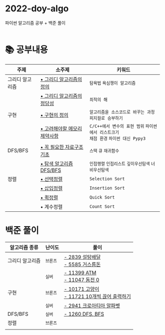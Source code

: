 # 2022-doy-algo
파이썬 알고리즘 공부 + 백준 풀이  <br><br>


# 📚 공부내용
| 주제	| 소주제 |	키워드  |
|---|---|---|
|그리디 알고리즘 | [• 그리디 알고리즘의 정의](https://github.com/Dominsol/2022-doy-algo/issues/1#issue-1236206148)| `탐욕법` `욕심쟁이 알고리즘`  |
|  | [• 그리디 알고리즘의 정당성](https://github.com/Dominsol/2022-doy-algo/issues/1#issuecomment-1126874230)|	`최적의 해` |
| 구현 | [• 구현의 정의](https://github.com/Dominsol/2022-doy-algo/issues/2#issue-1245267375)  |  `알고리즘을 소스코드로 바꾸는 과정` `피지컬로 승부하기`|
|  | [• 고려해야할 메모리 제약사항](https://github.com/Dominsol/2022-doy-algo/issues/2#issuecomment-1134759448)  | `C/C++에서 변수의 표현 범위` `파이썬에서 리스트크기` <br> `채점 환경`  `파이썬 대신 Pypy3`  |
| DFS/BFS | [• 꼭 필요한 자료구조기초](https://github.com/Dominsol/2022-doy-algo/issues/3#issue-1245306834)  | `스택` `큐` `재귀함수` |
|  | [• 탐색 알고리즘 DFS/BFS](https://github.com/Dominsol/2022-doy-algo/issues/3#issuecomment-1139742375)  | `인접행렬` `인접리스트` `깊이우선탐색` `너비우선탐색` |
| 정렬  | [• 선택정렬](https://github.com/Dominsol/2022-doy-algo/issues/4#issuecomment-1179490041)  | `Selection Sort` |
|  | [• 삽입정렬](https://github.com/Dominsol/2022-doy-algo/issues/4#issuecomment-1179490041)  | `Insertion Sort` | 
|  | [• 퀵정렬](https://github.com/Dominsol/2022-doy-algo/issues/4#issuecomment-1179490041)  | `Quick Sort` | 
|  | • 계수정렬 | `Count Sort` | 


# 백준 풀이
| 알고리즘 종류 | 난이도 | 풀이 |
| ---| ---| ---|
|그리디 알고리즘 | `브론즈`  | [- 2839 설탕배달](https://github.com/heydoy/BOJAlgorithmPython/tree/main/%EB%B0%B1%EC%A4%80/Bronze/2839.%E2%80%85%EC%84%A4%ED%83%95%E2%80%85%EB%B0%B0%EB%8B%AC)<br>[- 5585 거스름돈](https://github.com/heydoy/BOJAlgorithmPython/tree/main/%EB%B0%B1%EC%A4%80/Bronze/5585.%E2%80%85%EA%B1%B0%EC%8A%A4%EB%A6%84%EB%8F%88)|
| | `실버` | [- 11399 ATM](https://github.com/heydoy/BOJAlgorithmPython/tree/main/%EB%B0%B1%EC%A4%80/Silver/11399.%E2%80%85ATM)<br>[- 11047 동전 0](https://github.com/heydoy/BOJAlgorithmPython/tree/main/%EB%B0%B1%EC%A4%80/Silver/11047.%E2%80%85%EB%8F%99%EC%A0%84%E2%80%850) |
| 구현|`브론즈` |[- 10171 고양이](https://github.com/heydoy/BOJAlgorithmPython/tree/main/%EB%B0%B1%EC%A4%80/Bronze/10171.%E2%80%85%EA%B3%A0%EC%96%91%EC%9D%B4) <br>[- 11721 10개씩 끊어 출력하기](https://github.com/heydoy/BOJAlgorithmPython/tree/main/%EB%B0%B1%EC%A4%80/Bronze/11721.%E2%80%85%EC%97%B4%E2%80%85%EA%B0%9C%EC%94%A9%E2%80%85%EB%81%8A%EC%96%B4%E2%80%85%EC%B6%9C%EB%A0%A5%ED%95%98%EA%B8%B0) | 
|  | `실버`  | [- 2941 크로아티아 알파벳](https://github.com/heydoy/BOJAlgorithmPython/tree/main/%EB%B0%B1%EC%A4%80/Silver/2941.%E2%80%85%ED%81%AC%EB%A1%9C%EC%95%84%ED%8B%B0%EC%95%84%E2%80%85%EC%95%8C%ED%8C%8C%EB%B2%B3) |
| DFS/BFS   |  `실버` | [- 1260 DFS, BFS](https://github.com/heydoy/BOJAlgorithmPython/tree/main/%EB%B0%B1%EC%A4%80/Silver/1260.%E2%80%85DFS%EC%99%80%E2%80%85BFS) |
| 정렬 | `브론즈`  |  |
|  |  |  |
